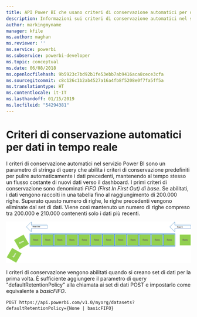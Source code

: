 ```yaml
---
title: API Power BI che usano criteri di conservazione automatici per dati in tempo reale
description: Informazioni sui criteri di conservazione automatici nel servizio Power BI
author: markingmyname
manager: kfile
ms.author: maghan
ms.reviewer: ''
ms.service: powerbi
ms.subservice: powerbi-developer
ms.topic: conceptual
ms.date: 06/08/2018
ms.openlocfilehash: 9b5923c7bd92b1fe53ebb7ab9416aca8cece3cfa
ms.sourcegitcommit: c8c126c1b2ab4527a16a4fb8f5208e0f7fa5ff5a
ms.translationtype: HT
ms.contentlocale: it-IT
ms.lasthandoff: 01/15/2019
ms.locfileid: "54294381"
---
```

# <a name="automatic-retention-policy-for-real-time-data"></a>Criteri di conservazione automatici per dati in tempo reale

I criteri di conservazione automatici nel servizio Power BI sono un parametro di stringa di query che abilita i criteri di conservazione predefiniti per pulire automaticamente i dati precedenti, mantenendo al tempo stesso un flusso costante di nuovi dati verso il dashboard. I primi criteri di conservazione sono denominati *FIFO (First In First Out) di base*. Se abilitati, i dati vengono raccolti in una tabella fino al raggiungimento di 200.000 righe. Superato questo numero di righe, le righe precedenti vengono eliminate dal set di dati. Viene così mantenuto un numero di righe compreso tra 200.000 e 210.000 contenenti solo i dati più recenti.  
  
<center>

![criteri di conservazione](media/api-Automatic-retention-policy-for-real-time-data/retention-policy.png) 

</center>

I criteri di conservazione vengono abilitati quando si creano set di dati per la prima volta. È sufficiente aggiungere il parametro di query "defaultRetentionPolicy" alla chiamata ai set di dati POST e impostarlo come equivalente a *basicFIFO*.  
  
    POST https://api.powerbi.com/v1.0/myorg/datasets?defaultRetentionPolicy={None | basicFIFO}